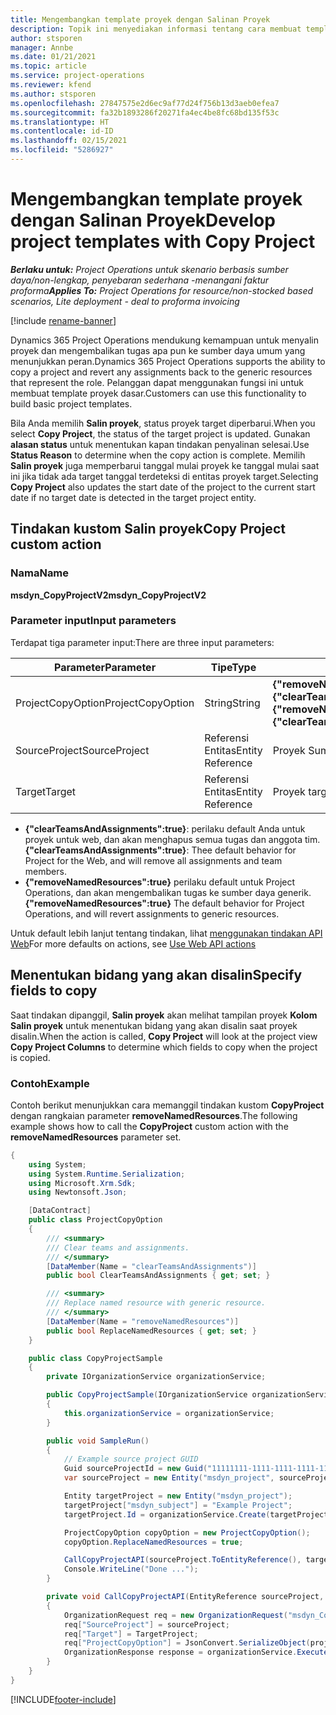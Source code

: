 ```yaml
---
title: Mengembangkan template proyek dengan Salinan Proyek
description: Topik ini menyediakan informasi tentang cara membuat template proyek menggunakan tindakan kustom menyalin proyek.
author: stsporen
manager: Annbe
ms.date: 01/21/2021
ms.topic: article
ms.service: project-operations
ms.reviewer: kfend
ms.author: stsporen
ms.openlocfilehash: 27847575e2d6ec9af77d24f756b13d3aeb0efea7
ms.sourcegitcommit: fa32b1893286f20271fa4ec4be8fc68bd135f53c
ms.translationtype: HT
ms.contentlocale: id-ID
ms.lasthandoff: 02/15/2021
ms.locfileid: "5286927"
---
```

# <a name="develop-project-templates-with-copy-project"></a><span data-ttu-id="5fdf1-103">Mengembangkan template proyek dengan Salinan Proyek</span><span class="sxs-lookup"><span data-stu-id="5fdf1-103">Develop project templates with Copy Project</span></span>

<span data-ttu-id="5fdf1-104">_**Berlaku untuk:** Project Operations untuk skenario berbasis sumber daya/non-lengkap, penyebaran sederhana -menangani faktur proforma_</span><span class="sxs-lookup"><span data-stu-id="5fdf1-104">_**Applies To:** Project Operations for resource/non-stocked based scenarios, Lite deployment - deal to proforma invoicing_</span></span>

[!include [rename-banner](~/includes/cc-data-platform-banner.md)]

<span data-ttu-id="5fdf1-105">Dynamics 365 Project Operations mendukung kemampuan untuk menyalin proyek dan mengembalikan tugas apa pun ke sumber daya umum yang menunjukkan peran.</span><span class="sxs-lookup"><span data-stu-id="5fdf1-105">Dynamics 365 Project Operations supports the ability to copy a project and revert any assignments back to the generic resources that represent the role.</span></span> <span data-ttu-id="5fdf1-106">Pelanggan dapat menggunakan fungsi ini untuk membuat template proyek dasar.</span><span class="sxs-lookup"><span data-stu-id="5fdf1-106">Customers can use this functionality to build basic project templates.</span></span>

<span data-ttu-id="5fdf1-107">Bila Anda memilih **Salin proyek**, status proyek target diperbarui.</span><span class="sxs-lookup"><span data-stu-id="5fdf1-107">When you select **Copy Project**, the status of the target project is updated.</span></span> <span data-ttu-id="5fdf1-108">Gunakan **alasan status** untuk menentukan kapan tindakan penyalinan selesai.</span><span class="sxs-lookup"><span data-stu-id="5fdf1-108">Use **Status Reason** to determine when the copy action is complete.</span></span> <span data-ttu-id="5fdf1-109">Memilih **Salin proyek** juga memperbarui tanggal mulai proyek ke tanggal mulai saat ini jika tidak ada target tanggal terdeteksi di entitas proyek target.</span><span class="sxs-lookup"><span data-stu-id="5fdf1-109">Selecting **Copy Project** also updates the start date of the project to the current start date if no target date is detected in the target project entity.</span></span>

## <a name="copy-project-custom-action"></a><span data-ttu-id="5fdf1-110">Tindakan kustom Salin proyek</span><span class="sxs-lookup"><span data-stu-id="5fdf1-110">Copy Project custom action</span></span> 

### <a name="name"></a><span data-ttu-id="5fdf1-111">Nama</span><span class="sxs-lookup"><span data-stu-id="5fdf1-111">Name</span></span> 

<span data-ttu-id="5fdf1-112">**msdyn_CopyProjectV2**</span><span class="sxs-lookup"><span data-stu-id="5fdf1-112">**msdyn_CopyProjectV2**</span></span>

### <a name="input-parameters"></a><span data-ttu-id="5fdf1-113">Parameter input</span><span class="sxs-lookup"><span data-stu-id="5fdf1-113">Input parameters</span></span>
<span data-ttu-id="5fdf1-114">Terdapat tiga parameter input:</span><span class="sxs-lookup"><span data-stu-id="5fdf1-114">There are three input parameters:</span></span>

| <span data-ttu-id="5fdf1-115">Parameter</span><span class="sxs-lookup"><span data-stu-id="5fdf1-115">Parameter</span></span>          | <span data-ttu-id="5fdf1-116">Tipe</span><span class="sxs-lookup"><span data-stu-id="5fdf1-116">Type</span></span>   | <span data-ttu-id="5fdf1-117">Values</span><span class="sxs-lookup"><span data-stu-id="5fdf1-117">Values</span></span>                                                   | 
|--------------------|--------|----------------------------------------------------------|
| <span data-ttu-id="5fdf1-118">ProjectCopyOption</span><span class="sxs-lookup"><span data-stu-id="5fdf1-118">ProjectCopyOption</span></span>  | <span data-ttu-id="5fdf1-119">String</span><span class="sxs-lookup"><span data-stu-id="5fdf1-119">String</span></span> | <span data-ttu-id="5fdf1-120">**{"removeNamedResources":true}** or **{"clearTeamsAndAssignments":true}**</span><span class="sxs-lookup"><span data-stu-id="5fdf1-120">**{"removeNamedResources":true}** or **{"clearTeamsAndAssignments":true}**</span></span> |
| <span data-ttu-id="5fdf1-121">SourceProject</span><span class="sxs-lookup"><span data-stu-id="5fdf1-121">SourceProject</span></span>      | <span data-ttu-id="5fdf1-122">Referensi Entitas</span><span class="sxs-lookup"><span data-stu-id="5fdf1-122">Entity Reference</span></span> | <span data-ttu-id="5fdf1-123">Proyek Sumber</span><span class="sxs-lookup"><span data-stu-id="5fdf1-123">Source Project</span></span> |
| <span data-ttu-id="5fdf1-124">Target</span><span class="sxs-lookup"><span data-stu-id="5fdf1-124">Target</span></span>             | <span data-ttu-id="5fdf1-125">Referensi Entitas</span><span class="sxs-lookup"><span data-stu-id="5fdf1-125">Entity Reference</span></span> | <span data-ttu-id="5fdf1-126">Proyek target</span><span class="sxs-lookup"><span data-stu-id="5fdf1-126">Target Project</span></span> |


- <span data-ttu-id="5fdf1-127">**{"clearTeamsAndAssignments":true}**: perilaku default Anda untuk proyek untuk web, dan akan menghapus semua tugas dan anggota tim.</span><span class="sxs-lookup"><span data-stu-id="5fdf1-127">**{"clearTeamsAndAssignments":true}**: Thee default behavior for Project for the Web, and will remove all assignments and team members.</span></span>
- <span data-ttu-id="5fdf1-128">**{"removeNamedResources":true}** perilaku default untuk Project Operations, dan akan mengembalikan tugas ke sumber daya generik.</span><span class="sxs-lookup"><span data-stu-id="5fdf1-128">**{"removeNamedResources":true}** The default behavior for Project Operations, and will revert assignments to generic resources.</span></span>

<span data-ttu-id="5fdf1-129">Untuk default lebih lanjut tentang tindakan, lihat [menggunakan tindakan API Web](https://docs.microsoft.com/powerapps/developer/common-data-service/webapi/use-web-api-actions)</span><span class="sxs-lookup"><span data-stu-id="5fdf1-129">For more defaults on actions, see [Use Web API actions](https://docs.microsoft.com/powerapps/developer/common-data-service/webapi/use-web-api-actions)</span></span>

## <a name="specify-fields-to-copy"></a><span data-ttu-id="5fdf1-130">Menentukan bidang yang akan disalin</span><span class="sxs-lookup"><span data-stu-id="5fdf1-130">Specify fields to copy</span></span> 
<span data-ttu-id="5fdf1-131">Saat tindakan dipanggil, **Salin proyek** akan melihat tampilan proyek **Kolom Salin proyek** untuk menentukan bidang yang akan disalin saat proyek disalin.</span><span class="sxs-lookup"><span data-stu-id="5fdf1-131">When the action is called, **Copy Project** will look at the project view **Copy Project Columns** to determine which fields to copy when the project is copied.</span></span>


### <a name="example"></a><span data-ttu-id="5fdf1-132">Contoh</span><span class="sxs-lookup"><span data-stu-id="5fdf1-132">Example</span></span>
<span data-ttu-id="5fdf1-133">Contoh berikut menunjukkan cara memanggil tindakan kustom **CopyProject** dengan rangkaian parameter **removeNamedResources**.</span><span class="sxs-lookup"><span data-stu-id="5fdf1-133">The following example shows how to call the **CopyProject** custom action with the **removeNamedResources** parameter set.</span></span>
```C#
{
    using System;
    using System.Runtime.Serialization;
    using Microsoft.Xrm.Sdk;
    using Newtonsoft.Json;

    [DataContract]
    public class ProjectCopyOption
    {
        /// <summary>
        /// Clear teams and assignments.
        /// </summary>
        [DataMember(Name = "clearTeamsAndAssignments")]
        public bool ClearTeamsAndAssignments { get; set; }

        /// <summary>
        /// Replace named resource with generic resource.
        /// </summary>
        [DataMember(Name = "removeNamedResources")]
        public bool ReplaceNamedResources { get; set; }
    }

    public class CopyProjectSample
    {
        private IOrganizationService organizationService;

        public CopyProjectSample(IOrganizationService organizationService)
        {
            this.organizationService = organizationService;
        }

        public void SampleRun()
        {
            // Example source project GUID
            Guid sourceProjectId = new Guid("11111111-1111-1111-1111-111111111111");
            var sourceProject = new Entity("msdyn_project", sourceProjectId);

            Entity targetProject = new Entity("msdyn_project");
            targetProject["msdyn_subject"] = "Example Project";
            targetProject.Id = organizationService.Create(targetProject);

            ProjectCopyOption copyOption = new ProjectCopyOption();
            copyOption.ReplaceNamedResources = true;

            CallCopyProjectAPI(sourceProject.ToEntityReference(), targetProject.ToEntityReference(), copyOption);
            Console.WriteLine("Done ...");
        }

        private void CallCopyProjectAPI(EntityReference sourceProject, EntityReference TargetProject, ProjectCopyOption projectCopyOption)
        {
            OrganizationRequest req = new OrganizationRequest("msdyn_CopyProjectV2");
            req["SourceProject"] = sourceProject;
            req["Target"] = TargetProject;
            req["ProjectCopyOption"] = JsonConvert.SerializeObject(projectCopyOption);
            OrganizationResponse response = organizationService.Execute(req);
        }
    }
}
```


[!INCLUDE[footer-include](../includes/footer-banner.md)]